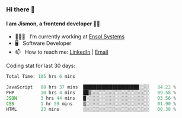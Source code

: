### Hi there 👋

#### I am Jismon, a frontend developer 👦🏻

- 🧑🏻‍💻   &nbsp; I’m currently working at <a href='https://www.ensolsystems.com/' target="_blank">Ensol Systems</a>
- 🖥   &nbsp; Software Developer
- 📫   &nbsp; How to reach me: <a href='https://www.linkedin.com/in/jismonthomas/'>LinkedIn</a> | <a href='mailto:hellojismonthomas@gmail.com'>Email</a>

Coding stat for last 30 days:
<!--START_SECTION:waka-->

```javascript
Total Time: 105 hrs 6 mins

JavaScript   88 hrs 37 mins  █████████████████████░░░░   84.22 %
PHP          10 hrs 4 mins   ██▒░░░░░░░░░░░░░░░░░░░░░░   09.58 %
JSON         3 hrs 44 mins   █░░░░░░░░░░░░░░░░░░░░░░░░   03.56 %
CSS          1 hr 59 mins    ▒░░░░░░░░░░░░░░░░░░░░░░░░   01.90 %
HTML         23 mins         ░░░░░░░░░░░░░░░░░░░░░░░░░   00.38 %
```

<!--END_SECTION:waka-->

<!--
**jismonthomas/jismonthomas** is a ✨ _special_ ✨ repository because its `README.md` (this file) appears on your GitHub profile.

Here are some ideas to get you started:

- 🔭 I’m currently working on ...
- 🌱 I’m currently learning ...
- 👯 I’m looking to collaborate on ...
- 🤔 I’m looking for help with ...
- 💬 Ask me about ...
- 📫 How to reach me: ...
- 😄 Pronouns: ...
- ⚡ Fun fact: ...
-->
